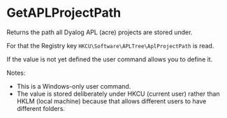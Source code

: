 # GetAPLProjectPath

Returns the path all Dyalog APL (acre) projects are stored under. 

For that the Registry key `HKCU\Software\APLTree\AplProjectPath` is read.

If the value is not yet defined the user command allows you to define it.

Notes:

* This is a Windows-only user command.
* The value is stored deliberately under HKCU (current user) rather than HKLM (local machine) because that allows different users to have different folders.


